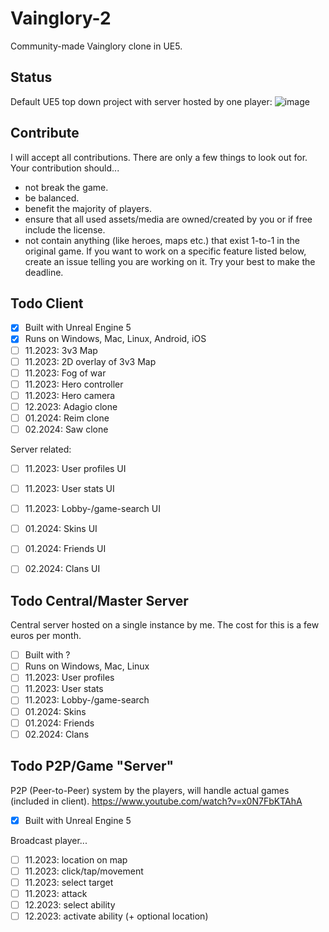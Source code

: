 # Vainglory-2
Community-made Vainglory clone in UE5.

## Status
Default UE5 top down project with server hosted by one player:
![image](https://github.com/Osiris-Team/Vainglory-2/assets/59899645/a1e3fce8-9585-4fa2-b3e4-0134e5b98b82)

## Contribute
I will accept all contributions.
There are only a few things to look out for. Your contribution should...
- not break the game.
- be balanced.
- benefit the majority of players.
- ensure that all used assets/media are owned/created by you or if free include the license.
- not contain anything (like heroes, maps etc.) that exist 1-to-1 in the original game.
If you want to work on a specific feature listed below, create an issue telling you are working on it.
Try your best to make the deadline.

## Todo Client
- [x] Built with Unreal Engine 5
- [x] Runs on Windows, Mac, Linux, Android, iOS
- [ ] 11.2023: 3v3 Map
- [ ] 11.2023: 2D overlay of 3v3 Map
- [ ] 11.2023: Fog of war
- [ ] 11.2023: Hero controller
- [ ] 11.2023: Hero camera
- [ ] 12.2023: Adagio clone
- [ ] 01.2024: Reim clone
- [ ] 02.2024: Saw clone

Server related:
- [ ] 11.2023: User profiles UI
- [ ] 11.2023: User stats UI
- [ ] 11.2023: Lobby-/game-search UI
- [ ] 01.2024: Skins UI
- [ ] 01.2024: Friends UI
- [ ] 02.2024: Clans UI


## Todo Central/Master Server
Central server hosted on a single instance by me. The cost for this is a few euros per month.
- [ ] Built with ?
- [ ] Runs on Windows, Mac, Linux
- [ ] 11.2023: User profiles 
- [ ] 11.2023: User stats 
- [ ] 11.2023: Lobby-/game-search 
- [ ] 01.2024: Skins 
- [ ] 01.2024: Friends 
- [ ] 02.2024: Clans 
     
## Todo P2P/Game "Server"
P2P (Peer-to-Peer) system by the players, will handle actual games (included in client).
https://www.youtube.com/watch?v=x0N7FbKTAhA
- [x] Built with Unreal Engine 5

Broadcast player...
- [ ] 11.2023: location on map
- [ ] 11.2023: click/tap/movement
- [ ] 11.2023: select target
- [ ] 11.2023: attack
- [ ] 12.2023: select ability
- [ ] 12.2023: activate ability (+ optional location)
